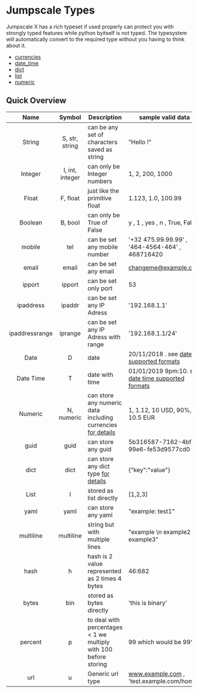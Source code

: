 # Jumpscale Types

Jumpscale X has a rich typeset if used properly can protect you with strongly typed features while python byitself is not typed.
The typesystem will automatically convert to the required type without you having to think about it.


- [currencies](currencies.md)
- [date_time](date_time.md)
- [dict](dict.md)
- [list](list.md)
- [numeric](numeric.md)


## Quick Overview

| Name | Symbol | Description | sample valid data |
| :----: | :------: | ----------- | --------- |
| String | S, str, string | can be any set of characters saved as string | "Hello !" |
| Integer| I, int, integer | can only be Integer numbers| 1, 2, 200, 1000 |
| Float  | F, float | just like the primitive float | 1.123, 1.0, 100.99 |
| Boolean| B, bool | can only be True of False |  y , 1 , yes , n , True, False |
| mobile |tel| can be set any mobile number| '+32 475.99.99.99' , '464-4564-464' , 468716420  |
| email |email| can be set any email | changeme@example.com |
| ipport |ipport| can be set only port  | 53  |
| ipaddress |ipaddr| can be set any IP Adress | '192.168.1.1' |
| ipaddressrange |iprange| can be set any IP Adress with range | '192.168.1.1/24' |
| Date   | D | date | 20/11/2018 . see [date supported formats](date_time.md)|
| Date Time   | T | date with time | 01/01/2019 9pm:10. see [date time supported formats](date_time.md)|
| Numeric| N, numeric | can store any numeric data including currencies [for details](numeric.md) | 1, 1.12, 10 USD, 90%, 10.5 EUR|
| guid| guid | can store any guid   | 5b316587-7162-4bf1-99e6-fe53d9577cd0 |
| dict| dict | can store any dict type [for details](dict.md)   | {"key":"value"} |
| List  | l | stored as list directly   | [1,2,3] |
| yaml| yaml | can store any yaml    | "example:     test1" |
| multiline| multiline | string but with multiple lines   | "example \\n example2 \\n example3" |
| hash| h | hash is 2 value represented as 2 times 4 bytes   | 46:682 |
| bytes | bin | stored as bytes directly   | 'this is binary' |
| percent| p | to deal with percentages < 1 we multiply with 100 before storing   | 99 which would be 99% |
| url| u | Generic url type   | www.example.com  , 'test.example.com/home'|
